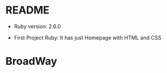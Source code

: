 # README

* Ruby version: 2.6.0

* First Project Ruby: It has just Homepage with HTML and CSS
# BroadWay
